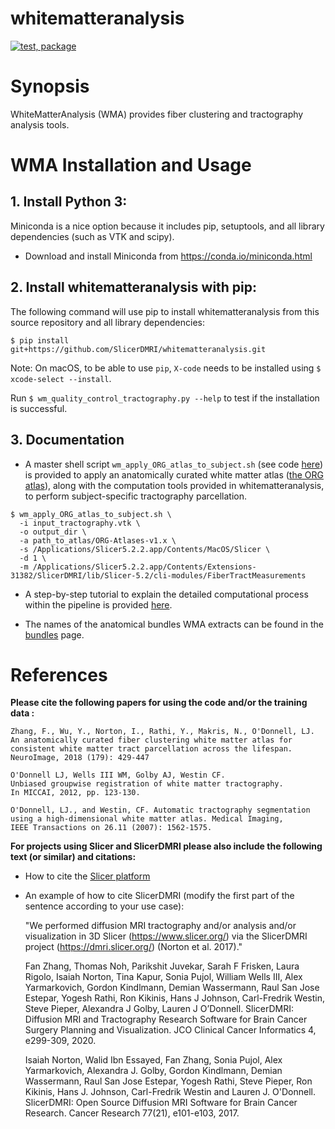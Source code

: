 whitematteranalysis
===================

[![test, package](https://github.com/SlicerDMRI/whitematteranalysis/actions/workflows/test_package.yaml/badge.svg?branch=master)](https://github.com/SlicerDMRI/whitematteranalysis/actions/workflows/test_package.yaml?query=branch%3Amaster)

# Synopsis

WhiteMatterAnalysis (WMA) provides fiber clustering and tractography analysis tools.

# WMA Installation and Usage
## 1. Install Python 3:

Miniconda is a nice option because it includes pip, setuptools, and all library dependencies (such as VTK and scipy).

  - Download and install Miniconda from https://conda.io/miniconda.html

## 2. Install whitematteranalysis with pip:

The following command will use pip to install whitematteranalysis from this source repository and all library dependencies:

```shell
$ pip install git+https://github.com/SlicerDMRI/whitematteranalysis.git
```

Note: On macOS, to be able to use `pip`, `X-code` needs to be installed using `$ xcode-select --install`.

Run `$ wm_quality_control_tractography.py --help` to test if the installation is successful.

## 3. Documentation

* A master shell script `wm_apply_ORG_atlas_to_subject.sh` (see code [here](https://github.com/SlicerDMRI/whitematteranalysis/blob/73a7948751f49d9fda8ec84fb5caeecaeeb92621/bin/wm_apply_ORG_atlas_to_subject.sh#L1-L40)) is provided to apply an anatomically curated white matter atlas ([the ORG atlas](https://dmri.slicer.org/atlases/)), along with the computation tools provided in whitematteranalysis, to perform subject-specific tractography parcellation.

```shell
$ wm_apply_ORG_atlas_to_subject.sh \
  -i input_tractography.vtk \
  -o output_dir \
  -a path_to_atlas/ORG-Atlases-v1.x \
  -s /Applications/Slicer5.2.2.app/Contents/MacOS/Slicer \
  -d 1 \
  -m /Applications/Slicer5.2.2.app/Contents/Extensions-31382/SlicerDMRI/lib/Slicer-5.2/cli-modules/FiberTractMeasurements
```

* A step-by-step tutorial to explain the detailed computational process within the pipeline is provided [here](https://github.com/SlicerDMRI/whitematteranalysis/blob/master/doc/subject-specific-tractography-parcellation.md).

* The names of the anatomical bundles WMA extracts can be found in the [bundles](doc/bundles.md) page.

# References

**Please cite the following papers for using the code and/or the training data :**
 
    Zhang, F., Wu, Y., Norton, I., Rathi, Y., Makris, N., O'Donnell, LJ. 
    An anatomically curated fiber clustering white matter atlas for consistent white matter tract parcellation across the lifespan. 
    NeuroImage, 2018 (179): 429-447

    O'Donnell LJ, Wells III WM, Golby AJ, Westin CF. 
    Unbiased groupwise registration of white matter tractography.
    In MICCAI, 2012, pp. 123-130.

    O'Donnell, LJ., and Westin, CF. Automatic tractography segmentation
    using a high-dimensional white matter atlas. Medical Imaging,
    IEEE Transactions on 26.11 (2007): 1562-1575.

**For projects using Slicer and SlicerDMRI please also include the following text (or similar) and citations:**

* How to cite the [Slicer platform](https://slicer.readthedocs.io/en/latest/user_guide/about.html#how-to-cite)
* An example of how to cite SlicerDMRI (modify the first part of the sentence according to your use case):

    "We performed diffusion MRI tractography and/or analysis and/or visualization in 3D Slicer (https://www.slicer.org/) via the SlicerDMRI project (https://dmri.slicer.org/) (Norton et al. 2017)."
    
    Fan Zhang, Thomas Noh, Parikshit Juvekar, Sarah F Frisken, Laura Rigolo, Isaiah Norton, Tina Kapur, Sonia Pujol, William Wells III, Alex Yarmarkovich, Gordon Kindlmann, Demian Wassermann, Raul San Jose Estepar, Yogesh Rathi, Ron Kikinis, Hans J Johnson, Carl-Fredrik Westin, Steve Pieper, Alexandra J Golby, Lauren J O’Donnell. 
    SlicerDMRI: Diffusion MRI and Tractography Research Software for Brain Cancer Surgery Planning and Visualization. 
    JCO Clinical Cancer Informatics 4, e299-309, 2020.

    Isaiah Norton, Walid Ibn Essayed, Fan Zhang, Sonia Pujol, Alex Yarmarkovich, Alexandra J. Golby, Gordon Kindlmann, Demian Wassermann, Raul San Jose Estepar, Yogesh Rathi, Steve Pieper, Ron Kikinis, Hans J. Johnson, Carl-Fredrik Westin and Lauren J. O'Donnell. 
    SlicerDMRI: Open Source Diffusion MRI Software for Brain Cancer Research. Cancer Research 77(21), e101-e103, 2017.
